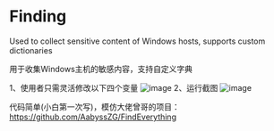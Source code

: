 # Finding
Used to collect sensitive content of Windows hosts, supports custom dictionaries

用于收集Windows主机的敏感内容，支持自定义字典

﻿1、使用者只需灵活修改以下四个变量
![image](https://github.com/user-attachments/assets/e34f29ad-e6fd-46bd-a212-6e1714f54175)
2、运行截图
![image](https://github.com/user-attachments/assets/fa852d86-4059-46aa-8fff-54e0f517f42c)

代码简单(小白第一次写)，模仿大佬曾哥的项目：https://github.com/AabyssZG/FindEverything
